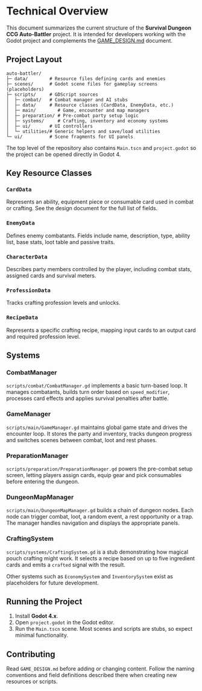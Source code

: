 # Technical Overview

This document summarizes the current structure of the **Survival Dungeon CCG Auto-Battler** project.  It is intended for developers working with the Godot project and complements the [GAME_DESIGN.md](../GAME_DESIGN.md) document.

## Project Layout

```
auto-battler/
├─ data/        # Resource files defining cards and enemies
├─ scenes/      # Godot scene files for gameplay screens (placeholders)
├─ scripts/     # GDScript sources
│  ├─ combat/   # Combat manager and AI stubs
│  ├─ data/     # Resource classes (CardData, EnemyData, etc.)
│  ├─ main/        # Game, encounter and map managers
│  ├─ preparation/ # Pre-combat party setup logic
│  ├─ systems/     # Crafting, inventory and economy systems
│  ├─ ui/       # UI controllers
│  └─ utilities/# Generic helpers and save/load utilities
└─ ui/          # Scene fragments for UI panels
```

The top level of the repository also contains `Main.tscn` and `project.godot` so the project can be opened directly in Godot 4.

## Key Resource Classes

### `CardData`
Represents an ability, equipment piece or consumable card used in combat or crafting.  See the design document for the full list of fields.

### `EnemyData`
Defines enemy combatants.  Fields include name, description, type, ability list, base stats, loot table and passive traits.

### `CharacterData`
Describes party members controlled by the player, including combat stats, assigned cards and survival meters.

### `ProfessionData`
Tracks crafting profession levels and unlocks.

### `RecipeData`
Represents a specific crafting recipe, mapping input cards to an output card and required profession level.

## Systems

### CombatManager
`scripts/combat/CombatManager.gd` implements a basic turn-based loop.  It manages combatants, builds turn order based on `speed_modifier`, processes card effects and applies survival penalties after battle.

### GameManager
`scripts/main/GameManager.gd` maintains global game state and drives the encounter loop. It stores the party and inventory, tracks dungeon progress and switches scenes between combat, loot and rest phases.

### PreparationManager
`scripts/preparation/PreparationManager.gd` powers the pre-combat setup screen, letting players assign cards, equip gear and pick consumables before entering the dungeon.

### DungeonMapManager
`scripts/main/DungeonMapManager.gd` builds a chain of dungeon nodes. Each node can trigger combat, loot, a random event, a rest opportunity or a trap. The manager handles navigation and displays the appropriate panels.

### CraftingSystem
`scripts/systems/CraftingSystem.gd` is a stub demonstrating how magical pouch crafting might work.  It selects a recipe based on up to five ingredient cards and emits a `crafted` signal with the result.

Other systems such as `EconomySystem` and `InventorySystem` exist as placeholders for future development.

## Running the Project

1. Install **Godot 4.x**.
2. Open `project.godot` in the Godot editor.
3. Run the `Main.tscn` scene.  Most scenes and scripts are stubs, so expect minimal functionality.

## Contributing

Read `GAME_DESIGN.md` before adding or changing content.  Follow the naming conventions and field definitions described there when creating new resources or scripts.
